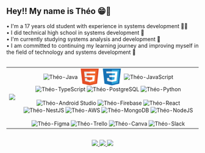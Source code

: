## Hey!! My name is Théo 😁🍷

<div align= "justify">
  • I'm a 17 years old student with experience in systems development 👨‍💻
  <br/>
  • I did technical high school in systems development 🎒
  <br/>
  • I'm currently studying systems analysis and development 🏫
  <br/>
  • I am committed to continuing my learning journey and improving myself in the field of technology and systems development 🧠
</div>

<br>

<table style="display: inline_block"; align="center";>
  <tr>
    <td>
      <div align="center">
        <a href="https://github.com/theobarretosilva">
        <img height="240em" src="https://github-readme-stats.vercel.app/api/top-langs/?username=theobarretosilva&layout=compact&langs_count=7&theme=radical"/>
      </div>
    </td>
      <td>
        <div style="display: inline_block"; align="center";>
          <img align="center" alt="Théo-Java" height="45" width="55" src="https://cdn.jsdelivr.net/gh/devicons/devicon/icons/java/java-original.svg" />
          <img align="center" alt="Théo-HTML" height="45" width="55" src="https://raw.githubusercontent.com/devicons/devicon/master/icons/html5/html5-original.svg" />
          <img align="center" alt="Théo-CSS" height="45" width="55" src="https://raw.githubusercontent.com/devicons/devicon/master/icons/css3/css3-original.svg" />
          <img align="center" alt="Théo-JavaScript" height="45" width="55" src="https://cdn.jsdelivr.net/gh/devicons/devicon/icons/javascript/javascript-original.svg" />
          <img align="center" alt="Théo-TypeScript" height="45" width="55" src="https://cdn.jsdelivr.net/gh/devicons/devicon/icons/typescript/typescript-plain.svg" />
          <img align="center" alt="Théo-PostgreSQL" height="45" width="55" src="https://cdn.jsdelivr.net/gh/devicons/devicon/icons/postgresql/postgresql-original.svg" />
          <img align="center" alt="Théo-Python" height="45" width="55" src="https://cdn.jsdelivr.net/gh/devicons/devicon/icons/python/python-original.svg" />
        </div>
        <br/>
        <div style="display: inline_block"; align="center";>
          <img align="center" alt="Théo-Android Studio" height="45" width="55" src="https://cdn.jsdelivr.net/gh/devicons/devicon/icons/androidstudio/androidstudio-original.svg" />
          <img align="center" alt="Théo-Firebase" height="45" width="55" src="https://cdn.jsdelivr.net/gh/devicons/devicon/icons/firebase/firebase-plain.svg" />
          <img align="center" alt="Théo-React" height="45" width="55" src="https://cdn.jsdelivr.net/gh/devicons/devicon/icons/react/react-original.svg" />
          <img align="center" alt="Théo-NestJS" height="45" width="55" src="https://cdn.jsdelivr.net/gh/devicons/devicon/icons/nestjs/nestjs-plain.svg" />
          <img align="center" alt="Théo-AWS" height="45" width="55" src="https://cdn.jsdelivr.net/gh/devicons/devicon/icons/amazonwebservices/amazonwebservices-original.svg" />
          <img align="center" alt="Théo-MongoDB" height="45" width="55" src="https://cdn.jsdelivr.net/gh/devicons/devicon/icons/mongodb/mongodb-original.svg" />
          <img align="center" alt="Théo-NodeJS" height="45" width="55" src="https://cdn.jsdelivr.net/gh/devicons/devicon/icons/nodejs/nodejs-original.svg" />
        </div>
        <br/>
        <div style="display: inline_block"; align="center";>
          <img align="center" alt="Théo-Figma" height="45" width="55" src="https://cdn.jsdelivr.net/gh/devicons/devicon/icons/figma/figma-original.svg" />
          <img align="center" alt="Théo-Trello" height="45" width="55" src="https://cdn.jsdelivr.net/gh/devicons/devicon/icons/trello/trello-plain.svg" />
          <img align="center" alt="Théo-Canva" height="45" width="55" src="https://cdn.jsdelivr.net/gh/devicons/devicon/icons/canva/canva-original.svg" />
          <img align="center" alt="Théo-Slack" height="45" width="55" src="https://cdn.jsdelivr.net/gh/devicons/devicon/icons/slack/slack-original.svg" />
        </div>
      </td>
  </tr>
</table> 
  
##
  
<div style="display: inline_block"; align= "center";>
  <a href = "mailto:barretotheo25@gmail.com"><img src="https://img.shields.io/badge/-Gmail-%23333?style=for-the-badge&logo=gmail&logoColor=white" target="_blank" />
  <a href="https://www.linkedin.com/in/th%C3%A9o-barreto-silva-245994202/" target="_blank"><img src="https://img.shields.io/badge/-LinkedIn-%230077B5?style=for-the-badge&logo=linkedin&logoColor=white" target="_blank" />
  <a href="https://t.me/barretotheo25" target="_blank"><img src="https://img.shields.io/badge/Telegram-2CA5E0?style=for-the-badge&logo=telegram&logoColor=white" target="_blank" />
</div>
